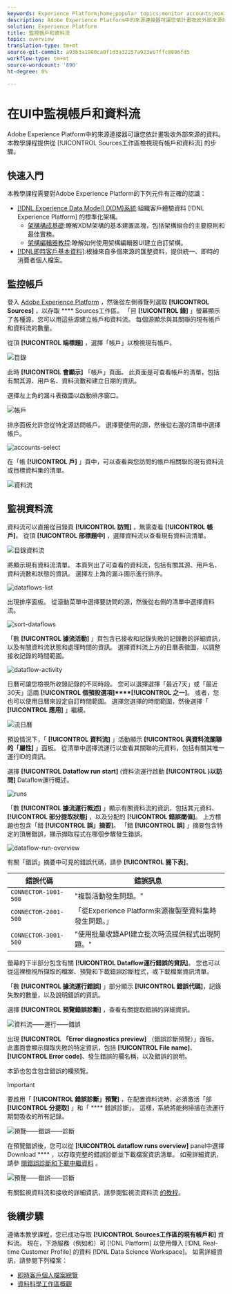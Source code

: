 ```yaml
---
keywords: Experience Platform;home;popular topics;monitor accounts;monitor dataflows;data flows
description: Adobe Experience Platform中的來源連接器可讓您依計畫吸收外部來源的資料。 本教學課程提供從Sources工作區檢視現有帳戶和資料流的步驟。
solution: Experience Platform
title: 監視帳戶和資料流
topic: overview
translation-type: tm+mt
source-git-commit: a93b3a1980ca0f1d3a32257a923eb7ffc8896fd5
workflow-type: tm+mt
source-wordcount: '890'
ht-degree: 0%

---
```



# 在UI中監視帳戶和資料流

Adobe Experience Platform中的來源連接器可讓您依計畫吸收外部來源的資料。 本教學課程提供從 [!UICONTROL Sources工作區檢視現有帳戶和資料流] 的步驟。

## 快速入門

本教學課程需要對Adobe Experience Platform的下列元件有正確的認識：

- [[!DNL Experience Data Model] (XDM)系統](../../../xdm/home.md):組織客戶體驗資料 [!DNL Experience Platform] 的標準化架構。
   - [架構構成基礎](../../../xdm/schema/composition.md):瞭解XDM架構的基本建置區塊，包括架構組合的主要原則和最佳實務。
   - [架構編輯器教程](../../../xdm/tutorials/create-schema-ui.md):瞭解如何使用架構編輯器UI建立自訂架構。
- [[!DNL即時客戶基本資料]](../../../profile/home.md):根據來自多個來源的匯整資料，提供統一、即時的消費者個人檔案。

## 監控帳戶

登入 [Adobe Experience Platform](https://platform.adobe.com) ，然後從左側導覽列選取 **[!UICONTROL Sources]** ，以存取 **** Sources工作區。 「目 **[!UICONTROL 錄]** 」螢幕顯示了各種源，您可以用這些源建立帳戶和資料流。 每個源顯示與其關聯的現有帳戶和資料流的數量。

從頂 **[!UICONTROL 端標題]** ，選擇「帳戶」以檢視現有帳戶。

![目錄](../../images/tutorials/monitor/catalog-accounts.png)

此時 **[!UICONTROL 會顯示]** 「帳戶」頁面。 此頁面是可查看帳戶的清單，包括有關其源、用戶名、資料流數和建立日期的資訊。

選擇左上角的漏斗表徵圖以啟動排序窗口。

![帳戶](../../images/tutorials/monitor/accounts-list.png)

排序面板允許您從特定源訪問帳戶。 選擇要使用的源，然後從右邊的清單中選擇帳戶。

![accounts-select](../../images/tutorials/monitor/accounts-sort.png)

在「帳 **[!UICONTROL 戶]** 」頁中，可以查看與您訪問的帳戶相關聯的現有資料流或目標資料集的清單。

![資料流](../../images/tutorials/monitor/dataflows.png)

## 監視資料流

資料流可以直接從目錄頁 **[!UICONTROL 訪問]** ，無需查看 **[!UICONTROL 帳戶]**。 從頂 **[!UICONTROL 部標題中]** ，選擇資料流以查看現有資料流清單。

![目錄資料流](../../images/tutorials/monitor/catalog-dataflows.png)

將顯示現有資料流清單。 本頁列出了可查看的資料流，包括有關其源、用戶名、資料流數和狀態的資訊。 選擇左上角的漏斗圖示進行排序。

![dataflows-list](../../images/tutorials/monitor/dataflows-list.png)

出現排序面板。 從滾動菜單中選擇要訪問的源，然後從右側的清單中選擇資料流。

![sort-dataflows](../../images/tutorials/monitor/dataflows-sort.png)

「數 **[!UICONTROL 據流活動]** 」頁包含已接收和記錄失敗的記錄數的詳細資訊，以及有關資料流狀態和處理時間的資訊。 選擇資料流上方的日曆表徵圖，以調整接收記錄的時間範圍。

![dataflow-activity](../../images/tutorials/monitor/dataflow-activity.png)

日曆可讓您檢視所收錄記錄的不同時段。 您可以選擇選擇「最近7天」或「最近30天」這兩 **[!UICONTROL 個預設選項]****[!UICONTROL 之一]**。 或者，您也可以使用日曆來設定自訂時間範圍。 選擇您選擇的時間範圍，然後選擇「 **[!UICONTROL 應用]** 」繼續。

![流日曆](../../images/tutorials/monitor/flow-calendar.png)

預設情況下，「 **[!UICONTROL 資料流]** 」活動顯示 **[!UICONTROL 與資料流關聯的「屬性]** 」面板。 從清單中選擇流運行以查看其關聯的元資料，包括有關其唯一運行ID的資訊。

選擇 **[!UICONTROL Dataflow run start]** (資料流運行啟動 **[!UICONTROL )以訪問]** Dataflow運行概述。

![runs](../../images/tutorials/monitor/run-metadata.png)

「數 **[!UICONTROL 據流運行概述]** 」顯示有關資料流的資訊，包括其元資料、 **[!UICONTROL 部分提取狀態]** ，以及分配的 **[!UICONTROL 錯誤閾值]**。 上方標題也包含「錯 **[!UICONTROL 誤」摘要]**。 「錯 **[!UICONTROL 誤]** 」摘要包含特定的頂層錯誤，顯示擷取程式在哪個步驟發生錯誤。

![dataflow-run-overview](../../images/tutorials/monitor/dataflow-run-overview.png)

有關「錯誤」摘要中可見的錯誤代碼，請參 **[!UICONTROL 閱下表]**。

| 錯誤代碼 | 錯誤訊息 |
| ---------- | ----------- |
| `CONNECTOR-1001-500` | &quot;複製活動發生問題。&quot; |
| `CONNECTOR-2001-500` | 「從Experience Platform來源複製至資料集時發生問題。」 |
| `CONNECTOR-3001-500` | &quot;使用批量收錄API建立批次時流提供程式出現問題。&quot; |

螢幕的下半部分包含有關 **[!UICONTROL Dataflow運行錯誤的資訊]**。 您也可以從這裡檢視所擷取的檔案、預覽和下載錯誤診斷程式，或下載檔案資訊清單。

「數 **[!UICONTROL 據流運行錯誤]** 」部分顯示 **[!UICONTROL 錯誤代碼]**，記錄失敗的數量，以及說明錯誤的資訊。

選擇 **[!UICONTROL 預覽錯誤診斷]** ，查看有關提取錯誤的詳細資訊。

![資料流——運行——錯誤](../../images/tutorials/monitor/dataflow-run-errors.png)

出現 **[!UICONTROL 「Error diagnostics preview]** （錯誤診斷預覽）」面板。 此畫面會顯示擷取失敗的特定資訊，包括 **[!UICONTROL File name]**、 **[!UICONTROL Error code]**、發生錯誤的欄名稱，以及錯誤的說明。

本節也包含包含錯誤的欄預覽。

>[!IMPORTANT]
>
>要啟用「 **[!UICONTROL 錯誤診斷」預覽]** ，在配置資料流時，必須激活「部 **[!UICONTROL 分提取]** 」和「 **** 錯誤診斷」。 這樣，系統將能夠掃描在流運行期間吸收的所有記錄。

![預覽——錯誤——診斷](../../images/tutorials/monitor/preview-error-diagnostics.png)

在預覽錯誤後，您可以從 **[!UICONTROL dataflow runs overview]** panel中選擇Download **** ，以存取完整的錯誤診斷並下載檔案資訊清單。 如需詳細資訊，請參 [閱錯誤診斷](../../../ingestion/batch-ingestion/partial.md#retrieve-errors)[和下載中繼資料](../../../ingestion/batch-ingestion/partial.md#download-metadata) 。

![預覽——錯誤——診斷](../../images/tutorials/monitor/download.png)

有關監視資料流和接收的詳細資訊，請參閱監視流資料流 [的教程](../../../ingestion/quality/monitor-data-flows.md)。

## 後續步驟

遵循本教學課程，您已成功存取 **[!UICONTROL Sources工作區的現有帳戶和]** 資料流。 現在，下游服務（例如和）可 [!DNL Platform] 以使用傳入 [!DNL Real-time Customer Profile] 的資料 [!DNL Data Science Workspace]。 如需詳細資訊，請參閱下列檔案：

- [即時客戶個人檔案總覽](../../../profile/home.md)
- [資料科學工作區概觀](../../../data-science-workspace/home.md)
